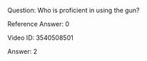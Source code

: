 Question: Who is proficient in using the gun?

Reference Answer: 0

Video ID: 3540508501

Answer: 2

